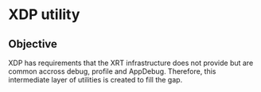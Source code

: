 # XDP utility

## Objective

XDP has requirements that the XRT infrastructure does not provide but are common accross debug, profile and AppDebug. Therefore, this intermediate layer of utilities is created to fill the gap.